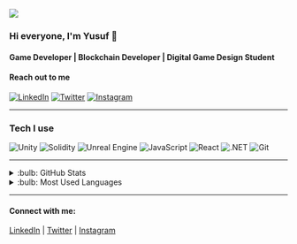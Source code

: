 ![](https://media.giphy.com/media/v1.Y2lkPTc5MGI3NjExb3k0a2hid2ZvZGhmb2dvYTFlN3M1YWkwbno1NnM1NzR3ZW8yMXJyYyZlcD12MV9pbnRlcm5hbF9naWZfYnlfaWQmY3Q9Zw/fH2QdgdIZDegFg7wQM/giphy.gif)


### Hi everyone, I'm Yusuf :wave:

#### Game Developer | Blockchain Developer | Digital Game Design Student

#### Reach out to me

[![LinkedIn](https://img.shields.io/badge/-LinkedIn-black?style=flat-square&logo=linkedin)](https://www.linkedin.com/in/yu5ufyilmaz/)
[![Twitter](https://img.shields.io/badge/-Twitter-black?style=flat-square&logo=twitter)](https://twitter.com/yu5ufyilmaz)
[![Instagram](https://img.shields.io/badge/-Instagram-black?style=flat-square&logo=instagram)](https://www.instagram.com/yu5ufyilmaz/)

---

### Tech I use

![Unity](https://img.shields.io/badge/-Unity-black?style=flat-square&logo=unity)
![Solidity](https://img.shields.io/badge/-Solidity-black?style=flat-square&logo=solidity)
![Unreal Engine](https://img.shields.io/badge/-Unreal_Engine-black?style=flat-square&logo=unrealengine)
![JavaScript](https://img.shields.io/badge/-JavaScript-black?style=flat-square&logo=javascript)
![React](https://img.shields.io/badge/-React-black?style=flat-square&logo=react)
![.NET](https://img.shields.io/badge/-.NET-black?style=flat-square&logo=dotnet)
![Git](https://img.shields.io/badge/-Git-black?style=flat-square&logo=git)

---

<details>
<summary> :bulb: GitHub Stats</summary>
<img src="https://github-readme-stats.vercel.app/api?username=yu5ufyilmaz&theme=radical">
</details>

<details>
<summary> :bulb: Most Used Languages</summary>
<img src="https://github-readme-stats.vercel.app/api/top-langs/?username=yu5ufyilmaz&layout=compact">
</details>

---

#### Connect with me:

[LinkedIn](https://www.linkedin.com/in/yu5ufyilmaz/)
|
[Twitter](https://twitter.com/yu5ufyilmaz)
|
[Instagram](https://www.instagram.com/yu5ufyilmaz/)

